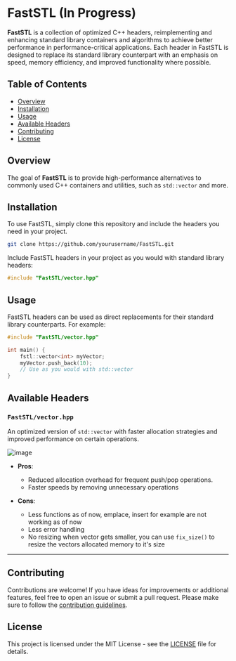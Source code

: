 # FastSTL (In Progress)

**FastSTL** is a collection of optimized C++ headers, reimplementing and enhancing standard library containers and algorithms to achieve better performance in performance-critical applications. Each header in FastSTL is designed to replace its standard library counterpart with an emphasis on speed, memory efficiency, and improved functionality where possible.

## Table of Contents
- [Overview](#overview)
- [Installation](#installation)
- [Usage](#usage)
- [Available Headers](#available-headers)
- [Contributing](#contributing)
- [License](#license)

## Overview

The goal of **FastSTL** is to provide high-performance alternatives to commonly used C++ containers and utilities, such as `std::vector` and more.

## Installation

To use FastSTL, simply clone this repository and include the headers you need in your project.

```bash
git clone https://github.com/yourusername/FastSTL.git
```

Include FastSTL headers in your project as you would with standard library headers:
```cpp
#include "FastSTL/vector.hpp"
```

## Usage

FastSTL headers can be used as direct replacements for their standard library counterparts. For example:

```cpp
#include "FastSTL/vector.hpp"

int main() {
    fstl::vector<int> myVector;
    myVector.push_back(10);
    // Use as you would with std::vector
}
```

## Available Headers

### `FastSTL/vector.hpp`
An optimized version of `std::vector` with faster allocation strategies and improved performance on certain operations.

![image](https://github.com/user-attachments/assets/ee515ed3-73dd-49ba-b839-295c828998b6)

- **Pros**:
  - Reduced allocation overhead for frequent push/pop operations.
  - Faster speeds by removing unnecessary operations

- **Cons**:
  - Less functions as of now, emplace, insert for example are not working as of now
  - Less error handling
  - No resizing when vector gets smaller, you can use `fix_size()` to resize the vectors allocated memory to it's size

---

## Contributing

Contributions are welcome! If you have ideas for improvements or additional features, feel free to open an issue or submit a pull request. Please make sure to follow the [contribution guidelines](CONTRIBUTING.md).

## License

This project is licensed under the MIT License - see the [LICENSE](LICENSE) file for details.
